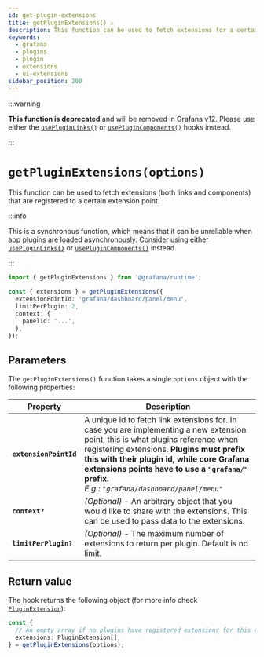 ```yaml
---
id: get-plugin-extensions
title: getPluginExtensions() ⚠️
description: This function can be used to fetch extensions for a certain extension point.
keywords:
  - grafana
  - plugins
  - plugin
  - extensions
  - ui-extensions
sidebar_position: 200
---
```


:::warning

**This function is deprecated** and will be removed in Grafana v12.
Please use either the [`usePluginLinks()`](./usePluginLinks.md) or [`usePluginComponents()`](./usePluginComponents.md) hooks instead.

:::

# `getPluginExtensions(options)`

This function can be used to fetch extensions (both links and components) that are registered to a certain extension point.

:::info

This is a synchronous function, which means that it can be unreliable when app plugins are loaded asynchronously.
Consider using either [`usePluginLinks()`](./usePluginLinks.md) or [`usePluginComponents()`](./usePluginComponents.md) instead.

:::

```typescript
import { getPluginExtensions } from '@grafana/runtime';

const { extensions } = getPluginExtensions({
  extensionPointId: 'grafana/dashboard/panel/menu',
  limitPerPlugin: 2,
  context: {
    panelId: '...',
  },
});
```

## Parameters

The `getPluginExtensions()` function takes a single `options` object with the following properties:

| Property               | Description                                                                                                                                                                                                                                                                                                                          |
| ---------------------- | ------------------------------------------------------------------------------------------------------------------------------------------------------------------------------------------------------------------------------------------------------------------------------------------------------------------------------------ |
| **`extensionPointId`** | A unique id to fetch link extensions for. In case you are implementing a new extension point, this is what plugins reference when registering extensions. **Plugins must prefix this with their plugin id, while core Grafana extensions points have to use a `"grafana/"` prefix.** <br /> _E.g.: `"grafana/dashboard/panel/menu"`_ |
| **`context?`**         | _(Optional)_ - An arbitrary object that you would like to share with the extensions. This can be used to pass data to the extensions.                                                                                                                                                                                                |
| **`limitPerPlugin?`**  | _(Optional)_ - The maximum number of extensions to return per plugin. Default is no limit.                                                                                                                                                                                                                                           |

## Return value

The hook returns the following object (for more info check [`PluginExtension`](https://github.com/grafana/grafana/blob/main/packages/grafana-data/src/types/pluginExtensions.ts#L40)):

```typescript
const {
  // An empty array if no plugins have registered extensions for this extension point yet
  extensions: PluginExtension[];
} = getPluginExtensions(options);
```
